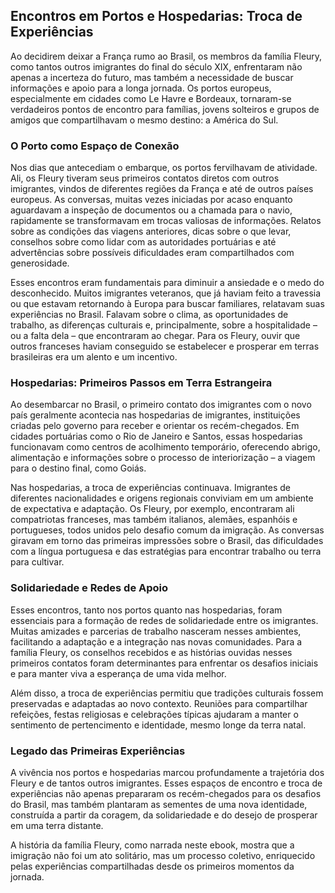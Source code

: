 ## Encontros em Portos e Hospedarias: Troca de Experiências

Ao decidirem deixar a França rumo ao Brasil, os membros da família Fleury, como tantos outros imigrantes do final do século XIX, enfrentaram não apenas a incerteza do futuro, mas também a necessidade de buscar informações e apoio para a longa jornada. Os portos europeus, especialmente em cidades como Le Havre e Bordeaux, tornaram-se verdadeiros pontos de encontro para famílias, jovens solteiros e grupos de amigos que compartilhavam o mesmo destino: a América do Sul.

### O Porto como Espaço de Conexão

Nos dias que antecediam o embarque, os portos fervilhavam de atividade. Ali, os Fleury tiveram seus primeiros contatos diretos com outros imigrantes, vindos de diferentes regiões da França e até de outros países europeus. As conversas, muitas vezes iniciadas por acaso enquanto aguardavam a inspeção de documentos ou a chamada para o navio, rapidamente se transformavam em trocas valiosas de informações. Relatos sobre as condições das viagens anteriores, dicas sobre o que levar, conselhos sobre como lidar com as autoridades portuárias e até advertências sobre possíveis dificuldades eram compartilhados com generosidade.

Esses encontros eram fundamentais para diminuir a ansiedade e o medo do desconhecido. Muitos imigrantes veteranos, que já haviam feito a travessia ou que estavam retornando à Europa para buscar familiares, relatavam suas experiências no Brasil. Falavam sobre o clima, as oportunidades de trabalho, as diferenças culturais e, principalmente, sobre a hospitalidade – ou a falta dela – que encontraram ao chegar. Para os Fleury, ouvir que outros franceses haviam conseguido se estabelecer e prosperar em terras brasileiras era um alento e um incentivo.

### Hospedarias: Primeiros Passos em Terra Estrangeira

Ao desembarcar no Brasil, o primeiro contato dos imigrantes com o novo país geralmente acontecia nas hospedarias de imigrantes, instituições criadas pelo governo para receber e orientar os recém-chegados. Em cidades portuárias como o Rio de Janeiro e Santos, essas hospedarias funcionavam como centros de acolhimento temporário, oferecendo abrigo, alimentação e informações sobre o processo de interiorização – a viagem para o destino final, como Goiás.

Nas hospedarias, a troca de experiências continuava. Imigrantes de diferentes nacionalidades e origens regionais conviviam em um ambiente de expectativa e adaptação. Os Fleury, por exemplo, encontraram ali compatriotas franceses, mas também italianos, alemães, espanhóis e portugueses, todos unidos pelo desafio comum da imigração. As conversas giravam em torno das primeiras impressões sobre o Brasil, das dificuldades com a língua portuguesa e das estratégias para encontrar trabalho ou terra para cultivar.

### Solidariedade e Redes de Apoio

Esses encontros, tanto nos portos quanto nas hospedarias, foram essenciais para a formação de redes de solidariedade entre os imigrantes. Muitas amizades e parcerias de trabalho nasceram nesses ambientes, facilitando a adaptação e a integração nas novas comunidades. Para a família Fleury, os conselhos recebidos e as histórias ouvidas nesses primeiros contatos foram determinantes para enfrentar os desafios iniciais e para manter viva a esperança de uma vida melhor.

Além disso, a troca de experiências permitiu que tradições culturais fossem preservadas e adaptadas ao novo contexto. Reuniões para compartilhar refeições, festas religiosas e celebrações típicas ajudaram a manter o sentimento de pertencimento e identidade, mesmo longe da terra natal.

### Legado das Primeiras Experiências

A vivência nos portos e hospedarias marcou profundamente a trajetória dos Fleury e de tantos outros imigrantes. Esses espaços de encontro e troca de experiências não apenas prepararam os recém-chegados para os desafios do Brasil, mas também plantaram as sementes de uma nova identidade, construída a partir da coragem, da solidariedade e do desejo de prosperar em uma terra distante.

A história da família Fleury, como narrada neste ebook, mostra que a imigração não foi um ato solitário, mas um processo coletivo, enriquecido pelas experiências compartilhadas desde os primeiros momentos da jornada.